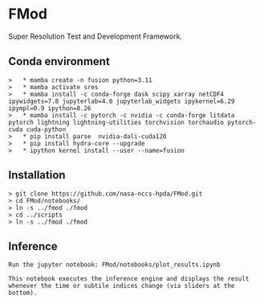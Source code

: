 
# FMod

Super Resolution Test and Development Framework.

## Conda environment

    >   * mamba create -n fusion python=3.11
    >   * mamba activate sres
    >   * mamba install -c conda-forge dask scipy xarray netCDF4 ipywidgets=7.8 jupyterlab=4.0 jupyterlab_widgets ipykernel=6.29 ipympl=0.9 ipython=8.26
    >   * mamba install -c pytorch -c nvidia -c conda-forge litdata pytorch lightning lightning-utilities torchvision torchaudio pytorch-cuda cuda-python
    >   * pip install parse  nvidia-dali-cuda120
    >   * pip install hydra-core --upgrade
    >   * ipython kernel install --user --name=fusion

## Installation

    > git clone https://github.com/nasa-nccs-hpda/FMod.git
    > cd FMod/notebooks/
    > ln -s ../fmod ./fmod
    > cd ../scripts
    > ln -s ../fmod ./fmod

## Inference

    Run the jupyter notebook: FMod/notebooks/plot_results.ipynb

    This notebook executes the inference engine and displays the result 
    whenever the time or subtile indices change (via sliders at the bottom).










